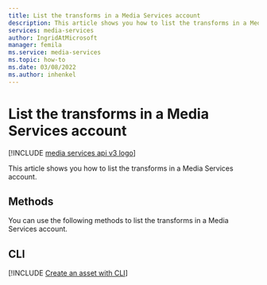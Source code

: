 ```yaml
---
title: List the transforms in a Media Services account
description: This article shows you how to list the transforms in a Media Services account.
services: media-services
author: IngridAtMicrosoft
manager: femila 
ms.service: media-services
ms.topic: how-to
ms.date: 03/08/2022
ms.author: inhenkel
---
```


# List the transforms in a Media Services account

[!INCLUDE [media services api v3 logo](./includes/v3-hr.md)]

This article shows you how to list the transforms in a Media Services account.

## Methods

You can use the following methods to list the transforms in a Media Services account.

## CLI

[!INCLUDE [Create an asset with CLI](./includes/task-list-assets-cli.md)]